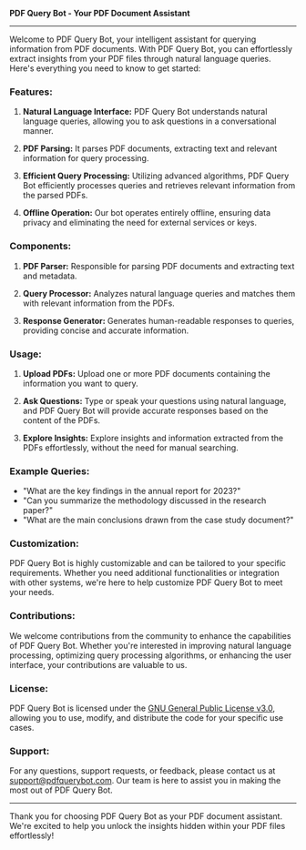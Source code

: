 **PDF Query Bot - Your PDF Document Assistant**

---

Welcome to PDF Query Bot, your intelligent assistant for querying information from PDF documents. With PDF Query Bot, you can effortlessly extract insights from your PDF files through natural language queries. Here's everything you need to know to get started:

### Features:

1. **Natural Language Interface:** PDF Query Bot understands natural language queries, allowing you to ask questions in a conversational manner.

2. **PDF Parsing:** It parses PDF documents, extracting text and relevant information for query processing.

3. **Efficient Query Processing:** Utilizing advanced algorithms, PDF Query Bot efficiently processes queries and retrieves relevant information from the parsed PDFs.

4. **Offline Operation:** Our bot operates entirely offline, ensuring data privacy and eliminating the need for external services or keys.

### Components:

1. **PDF Parser:** Responsible for parsing PDF documents and extracting text and metadata.

2. **Query Processor:** Analyzes natural language queries and matches them with relevant information from the PDFs.

3. **Response Generator:** Generates human-readable responses to queries, providing concise and accurate information.

### Usage:

1. **Upload PDFs:** Upload one or more PDF documents containing the information you want to query.

2. **Ask Questions:** Type or speak your questions using natural language, and PDF Query Bot will provide accurate responses based on the content of the PDFs.

3. **Explore Insights:** Explore insights and information extracted from the PDFs effortlessly, without the need for manual searching.

### Example Queries:

- "What are the key findings in the annual report for 2023?"
- "Can you summarize the methodology discussed in the research paper?"
- "What are the main conclusions drawn from the case study document?"

### Customization:

PDF Query Bot is highly customizable and can be tailored to your specific requirements. Whether you need additional functionalities or integration with other systems, we're here to help customize PDF Query Bot to meet your needs.

### Contributions:

We welcome contributions from the community to enhance the capabilities of PDF Query Bot. Whether you're interested in improving natural language processing, optimizing query processing algorithms, or enhancing the user interface, your contributions are valuable to us.

### License:

PDF Query Bot is licensed under the [GNU General Public License v3.0](https://www.gnu.org/licenses/gpl-3.0.en.html), allowing you to use, modify, and distribute the code for your specific use cases.

### Support:

For any questions, support requests, or feedback, please contact us at [support@pdfquerybot.com](mailto:support@pdfquerybot.com). Our team is here to assist you in making the most out of PDF Query Bot.

---

Thank you for choosing PDF Query Bot as your PDF document assistant. We're excited to help you unlock the insights hidden within your PDF files effortlessly!
